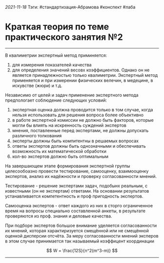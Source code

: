*2021-11-18*
Тэги: #cтандартизация-Абрамова #конспект #лаба 
# Краткая теория по теме практического занятия №2
---

В квалиметрии экспертный метод приминяется:
1. для измерения показателей качества
2. для определения значений весовх коэффициентов. Однако он не является принадлежностью только квалиметрии. Экспертный метод применяется и при измерении физических велечин, в медецине, в искувстве (жюри) и т.д.

Независимо от целей и задач применение экспертного метода предпологает соблюдение следующих условий:
1. экспертная оценка должна проводится только в том случае, когда нельзя использовать для решения вопроса более объективно
2. в работе экспертной комиссии не должно быть факторов, которые могли бы влиять на искренность суждений экспертов
3. мнения, поставленные перед экспертами, не должны допускать различного толкования
4. эксперты должны быть компитентны в решаемых вопросах
5.  ответы экспертов должны быть однозначными и обеспечивать возможность их математической обработки
6.  кол-во экспертов должно быть оптимальным

На завершающем этапе формирования экспертной группы целесообоазно провести тестирование, самооценку, взаимооценку экспертов, анализ их надёжности и проверку согласованности мнений.

Тестирование - решение экспертами задач, подобынх реальным, с известными (он не экспертам) ответами. На основании результатов устанавливается компетентность и проф пригодность экспертов.

Самооценка экспертов - ответ каждого из них в сторго ограниченное время на вопросы специально составленной анкеты, в результате проверяются из проф. знания и деловые качества.

При подборе экспертов большое внимание уделяется согласованности их мнений, которая характиризуется смещённой или не смещённой  оценкой дисперсии отсчёта. За меру согласованности мнений эксперов в этом случае принимается так называемый коэффицент координации

$$
W = \frac{12S}{n^2(m^3-m)}
$$

---

